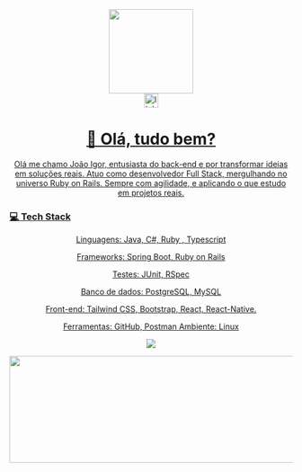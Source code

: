 <div align="center"> <img height="150" src="https://media.giphy.com/media/M9gbBd9nbDrOTu1Mqx/giphy.gif" /> </div>
<div align="center"> <a href="https://www.linkedin.com/in/igor-m-silva/" target="_blank"> <img src="https://img.shields.io/static/v1?message=LinkedIn&logo=linkedin&label=&color=0077B5&logoColor=white&labelColor=&style=for-the-badge" height="25" alt="linkedin logo" /> 
<h1 align="center">👋 Olá, tudo bem?</h1>
Olá me chamo João Igor, entusiasta do back-end e por transformar ideias em soluções reais. 
Atuo como desenvolvedor Full Stack, mergulhando no universo Ruby on Rails. Sempre com agilidade,  e aplicando o que estudo em projetos reais.

  <h3 align="left"> 💻  Tech Stack</h3>

  Linguagens: Java, C#, Ruby , Typescript    

  Frameworks: Spring Boot, Ruby on Rails

  Testes: JUnit, RSpec

  Banco de dados: PostgreSQL, MySQL

  Front-end: Tailwind CSS, Bootstrap,
  React, React-Native.

  Ferramentas: GitHub, Postman
  Ambiente: Linux
  
<img src="https://skillicons.dev/icons?i=ruby,rails,java,spring,tailwind,postgres,mysql,postman" /> </p>
<p align="center"><img src="https://github-readme-stats.vercel.app/api/top-langs/?username=JIgor-Silva&layout=compact&theme=tokyonight" width="2000" height="190"/></p>

<p></p>



